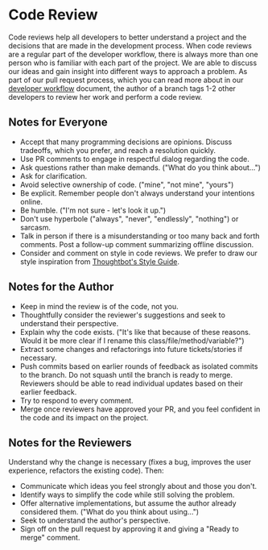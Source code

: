 # Code Review

Code reviews help all developers to better understand a project and the decisions that are made in the development process. When code reviews are a regular part of the developer workflow, there is always more than one person who is familiar with each part of the project. We are able to discuss our ideas and gain insight into different ways to approach a problem. As part of our pull request process, which you can read more about in our [developer workflow](/developer-workflow.md) document, the author of a branch tags 1-2 other developers to review her work and perform a code review.

## Notes for Everyone

* Accept that many programming decisions are opinions. Discuss tradeoffs, which you prefer, and reach a resolution quickly.
* Use PR comments to engage in respectful dialog regarding the code.
* Ask questions rather than make demands. ("What do you think about...")
* Ask for clarification.
* Avoid selective ownership of code. ("mine", "not mine", "yours")
* Be explicit. Remember people don't always understand your intentions online.
* Be humble. ("I'm not sure - let's look it up.")
* Don't use hyperbole ("always", "never", "endlessly", "nothing") or sarcasm.
* Talk in person if there is a misunderstanding or too many back and forth comments. Post a follow-up comment summarizing offline discussion.
* Consider and comment on style in code reviews. We prefer to draw our style inspiration from [Thoughtbot's Style Guide](https://github.com/thoughtbot/guides/tree/master/style/ruby).

## Notes for the Author

* Keep in mind the review is of the code, not you.
* Thoughtfully consider the reviewer's suggestions and seek to understand their perspective.
* Explain why the code exists. ("It's like that because of these reasons. Would
  it be more clear if I rename this class/file/method/variable?")
* Extract some changes and refactorings into future tickets/stories if necessary.
* Push commits based on earlier rounds of feedback as isolated commits to the
  branch. Do not squash until the branch is ready to merge. Reviewers should be
  able to read individual updates based on their earlier feedback.
* Try to respond to every comment.
* Merge once reviewers have approved your PR, and you feel confident in the code and its impact on the project.

## Notes for the Reviewers

Understand why the change is necessary (fixes a bug, improves the user
experience, refactors the existing code). Then:

* Communicate which ideas you feel strongly about and those you don't.
* Identify ways to simplify the code while still solving the problem.
* Offer alternative implementations, but assume the author already considered
  them. ("What do you think about using...")
* Seek to understand the author's perspective.
* Sign off on the pull request  by approving it and giving a "Ready to merge" comment.
